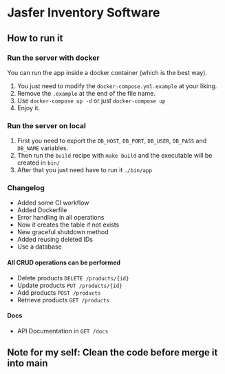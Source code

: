 # Jasfer Inventory Software

## How to run it

### Run the server with docker
You can run the app inside a docker container (which is the best way).
1. You just need to modify the `docker-compose.yml.example` at your liking.
2. Remove the `.example` at the end of the file name.
3. Use `docker-compose up -d` or just `docker-compose up`
4. Enjoy it.

### Run the server on local
1. First you need to export the `DB_HOST`, `DB_PORT`, `DB_USER`, `DB_PASS` and `DB_NAME` variables.
2. Then run the `build` recipe with `make build` and the executable will be created in `bin/`
3. After that you just need have to run it `./bin/app`

### Changelog
- Added some CI workflow
- Added Dockerfile
- Error handling in all operations
- Now it creates the table if not exists 
- New graceful shutdown method
- Added reusing deleted IDs
- Use a database

#### All CRUD operations can be performed
- Delete products `DELETE /products/{id}` 
- Update products `PUT /products/{id}`
- Add products `POST /products`
- Retrieve products `GET /products`
#### Docs
- API Documentation in `GET /docs`



 ## Note for my self: Clean the code before merge it into main 